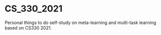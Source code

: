 # CS_330_2021

Personal things to do self-study on meta-learning and multi-task learning based on CS330 2021.
